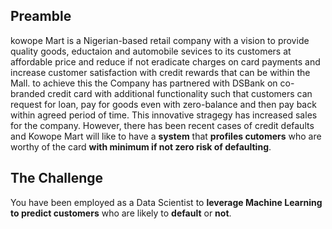 ## Preamble 

kowope Mart is a Nigerian-based retail company with a vision to provide quality goods, eductaion and automobile sevices to its customers at affordable price and reduce if not eradicate charges on card payments and increase customer satisfaction with credit rewards that can be within the Mall. to achieve this the Company has partnered with DSBank on co-branded credit card with additional functionality such that customers can request for loan, pay for goods even with zero-balance and then pay back within agreed period of time. This innovative stragegy has increased sales for the company. However, there has been recent cases of credit defaults and Kowope Mart will like to have a **system** that **profiles cutomers** who are worthy of the card **with minimum if not zero risk of defaulting**.

## The Challenge
You have been employed as a Data Scientist to **leverage Machine Learning to predict customers** who are likely to **default** or **not**. 